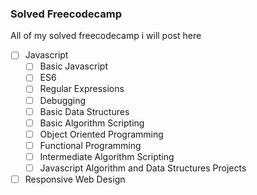 ### Solved Freecodecamp
<p>
All of my solved freecodecamp i will post here
</p>


- [ ] Javascript
    - [ ] Basic Javascript
    - [ ] ES6
    - [ ] Regular Expressions
    - [ ] Debugging
    - [ ] Basic Data Structures
    - [ ] Basic Algorithm Scripting
    - [ ] Object Oriented Programming
    - [ ] Functional Programming
    - [ ] Intermediate Algorithm Scripting
    - [ ] Javascript Algorithm and Data Structures Projects
- [ ] Responsive Web Design